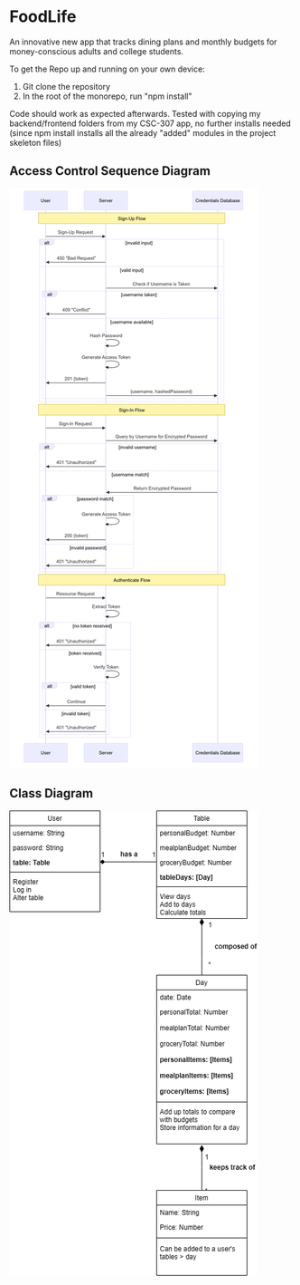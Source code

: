 # FoodLife
An innovative new app that tracks dining plans and monthly budgets for money-conscious adults and college students.


To get the Repo up and running on your own device:

1. Git clone the repository
2. In the root of the monorepo, run "npm install"

Code should work as expected afterwards. Tested with copying my backend/frontend folders from my CSC-307 app, no further installs needed (since npm install installs all the already "added" modules in the project skeleton files)

## Access Control Sequence Diagram
![access control sequence diagram](access-control.png)

## Class Diagram
![class diagram](class-diagram.png)
